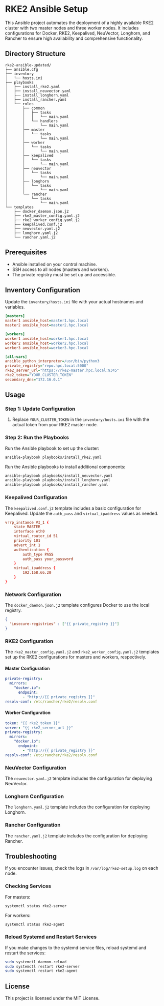 
# RKE2 Ansible Setup

This Ansible project automates the deployment of a highly available RKE2 cluster with two master nodes and three worker nodes. It includes configurations for Docker, RKE2, Keepalived, NeuVector, Longhorn, and Rancher to ensure high availability and comprehensive functionality.

## Directory Structure

```
rke2-ansible-updated/
├── ansible.cfg
├── inventory
│   └── hosts.ini
├── playbooks
│   ├── install_rke2.yaml
│   ├── install_neuvector.yaml
│   ├── install_longhorn.yaml
│   ├── install_rancher.yaml
│   └── roles
│       ├── common
│       │   ├── tasks
│       │   │   └── main.yaml
│       │   └── handlers
│       │       └── main.yaml
│       ├── master
│       │   └── tasks
│       │       └── main.yaml
│       ├── worker
│       │   └── tasks
│       │       └── main.yaml
│       ├── keepalived
│       │   └── tasks
│       │       └── main.yaml
│       ├── neuvector
│       │   └── tasks
│       │       └── main.yaml
│       ├── longhorn
│       │   └── tasks
│       │       └── main.yaml
│       └── rancher
│           └── tasks
│               └── main.yaml
└── templates
    ├── docker_daemon.json.j2
    ├── rke2_master_config.yaml.j2
    ├── rke2_worker_config.yaml.j2
    ├── keepalived.conf.j2
    ├── neuvector.yaml.j2
    ├── longhorn.yaml.j2
    └── rancher.yaml.j2
```

## Prerequisites

- Ansible installed on your control machine.
- SSH access to all nodes (masters and workers).
- The private registry must be set up and accessible.

## Inventory Configuration

Update the `inventory/hosts.ini` file with your actual hostnames and variables.

```ini
[masters]
master1 ansible_host=master1.hpc.local
master2 ansible_host=master2.hpc.local

[workers]
worker1 ansible_host=worker1.hpc.local
worker2 ansible_host=worker2.hpc.local
worker3 ansible_host=worker3.hpc.local

[all:vars]
ansible_python_interpreter=/usr/bin/python3
private_registry="repo.hpc.local:5000"
rke2_server_url="https://rke2-master.hpc.local:9345"
rke2_token="YOUR_CLUSTER_TOKEN"
secondary_dns="172.16.0.1"
```

## Usage

### Step 1: Update Configuration

1. Replace `YOUR_CLUSTER_TOKEN` in the `inventory/hosts.ini` file with the actual token from your RKE2 master node.

### Step 2: Run the Playbooks

Run the Ansible playbook to set up the cluster:

```bash
ansible-playbook playbooks/install_rke2.yaml
```

Run the Ansible playbooks to install additional components:

```bash
ansible-playbook playbooks/install_neuvector.yaml
ansible-playbook playbooks/install_longhorn.yaml
ansible-playbook playbooks/install_rancher.yaml
```

### Keepalived Configuration

The `keepalived.conf.j2` template includes a basic configuration for Keepalived. Update the `auth_pass` and `virtual_ipaddress` values as needed.

```conf
vrrp_instance VI_1 {
    state MASTER
    interface eth0
    virtual_router_id 51
    priority 101
    advert_int 1
    authentication {
        auth_type PASS
        auth_pass your_password
    }
    virtual_ipaddress {
        192.168.66.20
    }
}
```

### Network Configuration

The `docker_daemon.json.j2` template configures Docker to use the local registry.

```json
{
  "insecure-registries" : ["{{ private_registry }}"]
}
```

### RKE2 Configuration

The `rke2_master_config.yaml.j2` and `rke2_worker_config.yaml.j2` templates set up the RKE2 configurations for masters and workers, respectively.

#### Master Configuration

```yaml
private-registry:
  mirrors:
    "docker.io":
      endpoint:
        - "http://{{ private_registry }}"
resolv-conf: /etc/rancher/rke2/resolv.conf
```

#### Worker Configuration

```yaml
token: "{{ rke2_token }}"
server: "{{ rke2_server_url }}"
private-registry:
  mirrors:
    "docker.io":
      endpoint:
        - "http://{{ private_registry }}"
resolv-conf: /etc/rancher/rke2/resolv.conf
```

### NeuVector Configuration

The `neuvector.yaml.j2` template includes the configuration for deploying NeuVector.

### Longhorn Configuration

The `longhorn.yaml.j2` template includes the configuration for deploying Longhorn.

### Rancher Configuration

The `rancher.yaml.j2` template includes the configuration for deploying Rancher.

## Troubleshooting

If you encounter issues, check the logs in `/var/log/rke2-setup.log` on each node.

### Checking Services

For masters:

```bash
systemctl status rke2-server
```

For workers:

```bash
systemctl status rke2-agent
```

### Reload Systemd and Restart Services

If you make changes to the systemd service files, reload systemd and restart the services:

```bash
sudo systemctl daemon-reload
sudo systemctl restart rke2-server
sudo systemctl restart rke2-agent
```

## License

This project is licensed under the MIT License.
